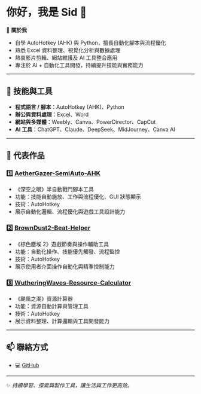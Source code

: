 # 你好，我是 Sid 👋

 🎯 **關於我**
-  自學 AutoHotkey (AHK) 與 Python，擅長自動化腳本與流程優化  
-  熟悉 Excel 資料整理、視覺化分析與數據處理  
-  熱衷影片剪輯、網站維護及 AI 工具整合應用  
-  專注於 AI + 自動化工具開發，持續提升技能與實務能力  

---

## 🔧 技能與工具
- **程式語言 / 腳本**：AutoHotkey (AHK)、Python  
- **辦公與資料處理**：Excel、Word  
- **網站與多媒體**：Weebly、Canva、PowerDirector、CapCut  
- **AI 工具**：ChatGPT、Claude、DeepSeek、MidJourney、Canva AI  

---

## 📂 代表作品
### 1️⃣ [AetherGazer-SemiAuto-AHK](https://github.com/Sid-1996/AetherGazer-SemiAuto-AHK)  
- 《深空之眼》半自動戰鬥腳本工具  
- 功能：技能自動施放、工作與流程優化、GUI 狀態顯示  
- 技術：AutoHotkey  
- 展示自動化邏輯、流程優化與遊戲工具設計能力  

### 2️⃣ [BrownDust2-Beat-Helper](https://github.com/Sid-1996/BrownDust2-Beat-Helper)  
- 《棕色塵埃 2》遊戲節奏與操作輔助工具  
- 功能：自動化操作、技能優先觸發、流程監控  
- 技術：AutoHotkey  
- 展示使用者介面操作自動化與精準控制能力  

### 3️⃣ [WutheringWaves-Resource-Calculator](https://github.com/Sid-1996/WutheringWaves-Resource-Calculator)  
- 《颶風之潮》資源計算器  
- 功能：資源自動計算與管理工具  
- 技術：AutoHotkey  
- 展示資料整理、計算邏輯與工具開發能力  

---

## 📫 聯絡方式
- 💻 [GitHub](https://github.com/Sid-1996)  

---

✨ *持續學習、探索與製作工具，讓生活與工作更高效。*
